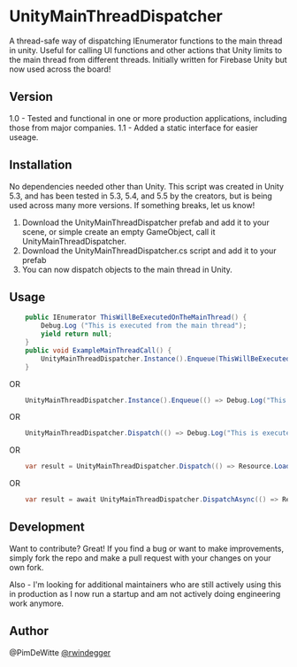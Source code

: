 # UnityMainThreadDispatcher

A thread-safe way of dispatching IEnumerator functions to the main thread in unity. Useful for calling UI functions and other actions that Unity limits to the main thread from different threads. Initially written for Firebase Unity but now used across the board!

## Version
1.0 - Tested and functional in one or more production applications, including those from major companies.
1.1 - Added a static interface for easier useage. 

## Installation

No dependencies needed other than Unity. This script was created in Unity 5.3, and has been tested in 5.3, 5.4, and 5.5 by the creators, but is being used across many more versions. If something breaks, let us know!

1. Download the UnityMainThreadDispatcher prefab and add it to your scene, or simple create an empty GameObject, call it UnityMainThreadDispatcher.
2. Download the UnityMainThreadDispatcher.cs script and add it to your prefab
3. You can now dispatch objects to the main thread in Unity.

## Usage
```C#
	public IEnumerator ThisWillBeExecutedOnTheMainThread() {
		Debug.Log ("This is executed from the main thread");
		yield return null;
	}
	public void ExampleMainThreadCall() {
		UnityMainThreadDispatcher.Instance().Enqueue(ThisWillBeExecutedOnTheMainThread()); 
	}
```
OR

```C#
	UnityMainThreadDispatcher.Instance().Enqueue(() => Debug.Log("This is executed from the main thread"));
```

OR

```C#
	UnityMainThreadDispatcher.Dispatch(() => Debug.Log("This is executed from the main thread"));
```

OR

```C#
	var result = UnityMainThreadDispatcher.Dispatch(() => Resource.Load<TextAsset>("test").text);
```

OR

```C#
	var result = await UnityMainThreadDispatcher.DispatchAsync(() => Resource.Load<TextAsset>("test").text);
```

## Development

Want to contribute? Great! If you find a bug or want to make improvements, simply fork the repo and make a pull request with your changes on your own fork.

Also - I'm looking for additional maintainers who are still actively using this in production as I now run a startup and am not actively doing engineering work anymore. 

## Author
@PimDeWitte
[@rwindegger](https://www.windegger.wtf "Windegger Rene")






 
